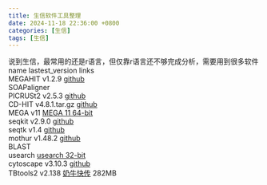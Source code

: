 ```yaml
---
title: 生信软件工具整理
date: 2024-11-18 22:36:00 +0800
categories: [生信]
tags: [生信]
---
```


说到生信，最常用的还是r语言，但仅靠r语言还不够完成分析，需要用到很多软件
<br>name lastest_version links 
<br>MEGAHIT v1.2.9 [github](https://github.com/voutcn/megahit/releases/tag/v1.2.9)
<br>SOAPaligner
<br>PICRUSt2 v2.5.3 [github](https://github.com/picrust/picrust2/releases/tag/v2.5.3)
<br>CD-HIT v4.8.1.tar.gz [github](https://github.com/weizhongli/cdhit/releases/tag/V4.8.1)
<br>MEGA v11  [MEGA 11 64-bit](https://www.megasoftware.net/)
<br>seqkit v2.9.0 [github](https://github.com/shenwei356/seqkit/releases/tag/v2.9.0)
<br>seqtk v1.4 [github](https://github.com/lh3/seqtk/releases/tag/v1.4)
<br>mothur v1.48.2 [github](https://github.com/mothur/mothur/releases/tag/v1.48.2)
<br>BLAST
<br>usearch  [usearch 32-bit](https://www.drive5.com/usearch/download.html)
<br>cytoscape  v3.10.3 [github](https://github.com/cytoscape/cytoscape/releases/tag/3.10.3)
<br>TBtools2  v2.138 [奶牛快传](https://tbtools.cowtransfer.com/s/0a9cbf41b47b4a)  282MB

